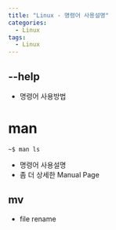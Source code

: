 ```yaml
---
title: "Linux - 명령어 사용설명"
categories:
  - Linux
tags:
  - Linux
---
```



## --help
- 명령어 사용방법

# man
```shell
~$ man ls
```
- 명령어 사용설명
- 좀 더 상세한 Manual Page

## mv
- file rename